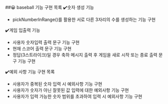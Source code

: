 ##😀 baseball 기능 구현 목록
✔️숫자 생성 기능
* pickNumberInRange()를 활용한 서로 다른 3자리의 수를 생성하는 기능 구현

✔️게임 입출력 기능
* 사용자 숫자입력 출력 문구 기능 구현
* 현재 스코어 출력 문구 기능 구현
* 정답(3스트라이크)일 경우 축하 메시지 출력 후 게임을 새로 시작 또는 종료 출력 문구 기능 구현

✔️예외 사항 기능 구현 목록
* 사용자가 중복된 숫자 입력 시 예외사항 기능 구현
* 사용자가 숫자가 아닌 잘못된 값 입력에 대한 예외사항 기능 구현
* 사용자가 입력 가능한 숫자 범위를 초과하여 입력 시 예외사항 기능 구현